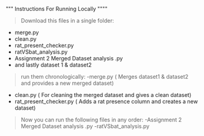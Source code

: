 """ Instructions For Running Locally """"
> Download this files in a single folder:
  - merge.py
  - clean.py
  - rat_present_checker.py
  - ratVSbat_analysis.py
  - Assignment 2 Merged Dataset analysis .py
  - and lastly dataset 1 & dataset2
    
> run them chronologically:
  -merge.py ( Merges dataset1 & dataset2 and provides a new merged dataset)
  - clean.py ( For cleaning the merged dataset and gives a clean dataset)
  - rat_present_checker.py ( Adds a rat presence column and creates a new dataset)
    
> Now you can run the following files in any order:
  -Assignment 2 Merged Dataset analysis .py
  -ratVSbat_analysis.py
